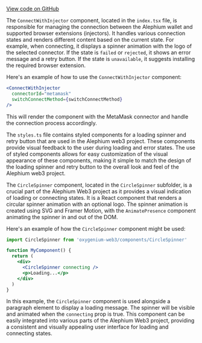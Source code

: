 [View code on GitHub](https://github.com/oxygenium/oxygenium-web3/.autodoc/docs/json/packages/web3-react/src/components/ConnectModal/ConnectWithInjector)

The `ConnectWithInjector` component, located in the `index.tsx` file, is responsible for managing the connection between the Alephium wallet and supported browser extensions (injectors). It handles various connection states and renders different content based on the current state. For example, when connecting, it displays a spinner animation with the logo of the selected connector. If the state is `failed` or `rejected`, it shows an error message and a retry button. If the state is `unavailable`, it suggests installing the required browser extension.

Here's an example of how to use the `ConnectWithInjector` component:

```jsx
<ConnectWithInjector
  connectorId="metamask"
  switchConnectMethod={switchConnectMethod}
/>
```

This will render the component with the MetaMask connector and handle the connection process accordingly.

The `styles.ts` file contains styled components for a loading spinner and retry button that are used in the Alephium web3 project. These components provide visual feedback to the user during loading and error states. The use of styled components allows for easy customization of the visual appearance of these components, making it simple to match the design of the loading spinner and retry button to the overall look and feel of the Alephium web3 project.

The `CircleSpinner` component, located in the `CircleSpinner` subfolder, is a crucial part of the Alephium Web3 project as it provides a visual indication of loading or connecting states. It is a React component that renders a circular spinner animation with an optional logo. The spinner animation is created using SVG and Framer Motion, with the `AnimatePresence` component animating the spinner in and out of the DOM.

Here's an example of how the `CircleSpinner` component might be used:

```jsx
import CircleSpinner from 'oxygenium-web3/components/CircleSpinner'

function MyComponent() {
  return (
    <div>
      <CircleSpinner connecting />
      <p>Loading...</p>
    </div>
  )
}
```

In this example, the `CircleSpinner` component is used alongside a paragraph element to display a loading message. The spinner will be visible and animated when the `connecting` prop is true. This component can be easily integrated into various parts of the Alephium Web3 project, providing a consistent and visually appealing user interface for loading and connecting states.
